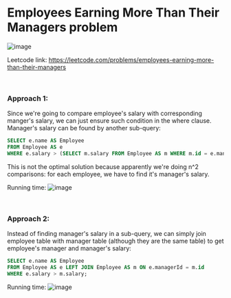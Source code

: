 # Employees Earning More Than Their Managers problem
![image](https://github.com/artisan1218/LeetCode-Solution/assets/25105806/c8c0d30d-1f60-467d-a164-65afb96530c4)

Leetcode link: https://leetcode.com/problems/employees-earning-more-than-their-managers

<br />

### Approach 1: 

Since we're going to compare employee's salary with corresponding manger's salary, we can just ensure such condition in the where clause. Manager's salary can be found by another sub-query:

```sql
SELECT e.name AS Employee
FROM Employee AS e
WHERE e.salary > (SELECT m.salary FROM Employee AS m WHERE m.id = e.managerId);
```

This is not the optimal solution because apparently we're doing n^2 comparisons: for each employee, we have to find it's manager's salary. 

Running time:
![image](https://github.com/artisan1218/LeetCode-Solution/assets/25105806/5603b996-ed95-4438-9031-53ab8c8c14e5)


<br />

### Approach 2:

Instead of finding manager's salary in a sub-query, we can simply join employee table with manager table (although they are the same table) to get employee's manager and manager's salary:

```sql
SELECT e.name AS Employee
FROM Employee AS e LEFT JOIN Employee AS m ON e.managerId = m.id
WHERE e.salary > m.salary;
```

Running time:
![image](https://github.com/artisan1218/LeetCode-Solution/assets/25105806/e87f9cd2-3df7-40d8-8e09-62b22e570275)
